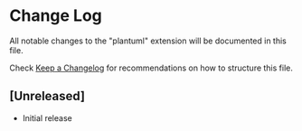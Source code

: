 # Change Log

All notable changes to the "plantuml" extension will be documented in this file.

Check [Keep a Changelog](http://keepachangelog.com/) for recommendations on how to structure this file.

## [Unreleased]

- Initial release